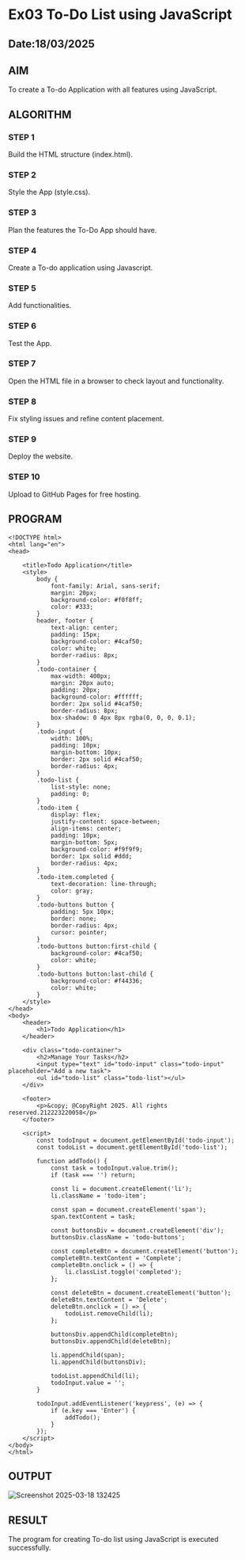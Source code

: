 # Ex03 To-Do List using JavaScript
## Date:18/03/2025

## AIM
To create a To-do Application with all features using JavaScript.

## ALGORITHM
### STEP 1
Build the HTML structure (index.html).

### STEP 2
Style the App (style.css).

### STEP 3
Plan the features the To-Do App should have.

### STEP 4
Create a To-do application using Javascript.

### STEP 5
Add functionalities.

### STEP 6
Test the App.

### STEP 7
Open the HTML file in a browser to check layout and functionality.

### STEP 8
Fix styling issues and refine content placement.

### STEP 9
Deploy the website.

### STEP 10
Upload to GitHub Pages for free hosting.

## PROGRAM
```
<!DOCTYPE html>
<html lang="en">
<head>
   
    <title>Todo Application</title>
    <style>
        body {
            font-family: Arial, sans-serif;
            margin: 20px;
            background-color: #f0f8ff;
            color: #333;
        }
        header, footer {
            text-align: center;
            padding: 15px;
            background-color: #4caf50;
            color: white;
            border-radius: 8px;
        }
        .todo-container {
            max-width: 400px;
            margin: 20px auto;
            padding: 20px;
            background-color: #ffffff;
            border: 2px solid #4caf50;
            border-radius: 8px;
            box-shadow: 0 4px 8px rgba(0, 0, 0, 0.1);
        }
        .todo-input {
            width: 100%;
            padding: 10px;
            margin-bottom: 10px;
            border: 2px solid #4caf50;
            border-radius: 4px;
        }
        .todo-list {
            list-style: none;
            padding: 0;
        }
        .todo-item {
            display: flex;
            justify-content: space-between;
            align-items: center;
            padding: 10px;
            margin-bottom: 5px;
            background-color: #f9f9f9;
            border: 1px solid #ddd;
            border-radius: 4px;
        }
        .todo-item.completed {
            text-decoration: line-through;
            color: gray;
        }
        .todo-buttons button {
            padding: 5px 10px;
            border: none;
            border-radius: 4px;
            cursor: pointer;
        }
        .todo-buttons button:first-child {
            background-color: #4caf50;
            color: white;
        }
        .todo-buttons button:last-child {
            background-color: #f44336;
            color: white;
        }
    </style>
</head>
<body>
    <header>
        <h1>Todo Application</h1>
    </header>

    <div class="todo-container">
        <h2>Manage Your Tasks</h2>
        <input type="text" id="todo-input" class="todo-input" placeholder="Add a new task">
        <ul id="todo-list" class="todo-list"></ul>
    </div>

    <footer>
        <p>&copy; @CopyRight 2025. All rights reserved.212223220058</p>
    </footer>

    <script>
        const todoInput = document.getElementById('todo-input');
        const todoList = document.getElementById('todo-list');

        function addTodo() {
            const task = todoInput.value.trim();
            if (task === '') return;

            const li = document.createElement('li');
            li.className = 'todo-item';

            const span = document.createElement('span');
            span.textContent = task;

            const buttonsDiv = document.createElement('div');
            buttonsDiv.className = 'todo-buttons';

            const completeBtn = document.createElement('button');
            completeBtn.textContent = 'Complete';
            completeBtn.onclick = () => {
                li.classList.toggle('completed');
            };

            const deleteBtn = document.createElement('button');
            deleteBtn.textContent = 'Delete';
            deleteBtn.onclick = () => {
                todoList.removeChild(li);
            };

            buttonsDiv.appendChild(completeBtn);
            buttonsDiv.appendChild(deleteBtn);

            li.appendChild(span);
            li.appendChild(buttonsDiv);

            todoList.appendChild(li);
            todoInput.value = '';
        }

        todoInput.addEventListener('keypress', (e) => {
            if (e.key === 'Enter') {
                addTodo();
            }
        });
    </script>
</body>
</html>
```


## OUTPUT
![Screenshot 2025-03-18 132425](https://github.com/user-attachments/assets/2bbe75d2-cd54-4593-98ad-8da567e1d136)

## RESULT
The program for creating To-do list using JavaScript is executed successfully.
